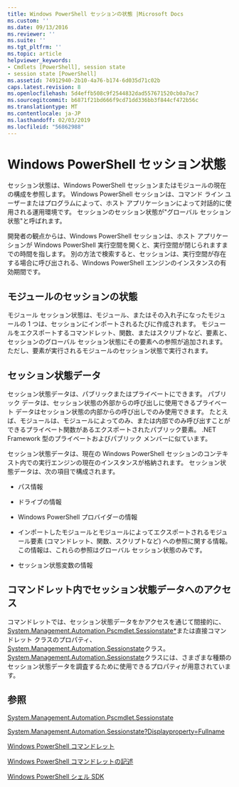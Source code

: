 ```yaml
---
title: Windows PowerShell セッションの状態 |Microsoft Docs
ms.custom: ''
ms.date: 09/13/2016
ms.reviewer: ''
ms.suite: ''
ms.tgt_pltfrm: ''
ms.topic: article
helpviewer_keywords:
- Cmdlets [PowerShell], session state
- session state [PowerShell]
ms.assetid: 74912940-2b10-4a76-b174-6d035d71c02b
caps.latest.revision: 8
ms.openlocfilehash: 5d4effb508c9f2544832dad557671520cb0a7ac7
ms.sourcegitcommit: b6871f21bd666f9cd71dd336bb3f844cf472b56c
ms.translationtype: MT
ms.contentlocale: ja-JP
ms.lasthandoff: 02/03/2019
ms.locfileid: "56862988"
---
```

# <a name="windows-powershell-session-state"></a>Windows PowerShell セッション状態

セッション状態は、Windows PowerShell セッションまたはモジュールの現在の構成を参照します。 Windows PowerShell セッションは、コマンド ライン ユーザーまたはプログラムによって、ホスト アプリケーションによって対話的に使用される運用環境です。 セッションのセッション状態が"グローバル セッション状態"と呼ばれます。

開発者の観点からは、Windows PowerShell セッションは、ホスト アプリケーションが Windows PowerShell 実行空間を開くと、実行空間が閉じられますまでの時間を指します。 別の方法で検索すると、セッションは、実行空間が存在する場合に呼び出される、Windows PowerShell エンジンのインスタンスの有効期間です。

## <a name="module-session-state"></a>モジュールのセッションの状態

モジュール セッション状態は、モジュール、またはその入れ子になったモジュールの 1 つは、セッションにインポートされるたびに作成されます。 モジュールをエクスポートするコマンドレット、関数、またはスクリプトなど、要素と、セッションのグローバル セッション状態にその要素への参照が追加されます。 ただし、要素が実行されるモジュールのセッション状態で実行されます。

## <a name="session-state-data"></a>セッション状態データ

セッション状態データは、パブリックまたはプライベートにできます。 パブリック データは、セッション状態の外部からの呼び出しに使用できるプライベート データはセッション状態の内部からの呼び出しでのみ使用できます。 たとえば、モジュールは、モジュールによってのみ、または内部でのみ呼び出すことができるプライベート関数があるエクスポートされたパブリック要素。 .NET Framework 型のプライベートおよびパブリック メンバーに似ています。

セッション状態データは、現在の Windows PowerShell セッションのコンテキスト内での実行エンジンの現在のインスタンスが格納されます。 セッション状態データは、次の項目で構成されます。

- パス情報

- ドライブの情報

- Windows PowerShell プロバイダーの情報

- インポートしたモジュールとモジュールによってエクスポートされるモジュール要素 (コマンドレット、関数、スクリプトなど) への参照に関する情報。 この情報は、これらの参照はグローバル セッション状態のみです。

- セッション状態変数の情報

## <a name="accessing-session-state-data-within-cmdlets"></a>コマンドレット内でセッション状態データへのアクセス

コマンドレットでは、セッション状態データをかアクセスを通じて間接的に、 [System.Management.Automation.Pscmdlet.Sessionstate*](/dotnet/api/System.Management.Automation.PSCmdlet.SessionState)または直接コマンドレット クラスのプロパティ、 [System.Management.Automation.Sessionstate](/dotnet/api/System.Management.Automation.SessionState)クラス。 [System.Management.Automation.Sessionstate](/dotnet/api/System.Management.Automation.SessionState)クラスには、さまざまな種類のセッション状態データを調査するために使用できるプロパティが用意されています。

## <a name="see-also"></a>参照

[System.Management.Automation.Pscmdlet.Sessionstate](/dotnet/api/System.Management.Automation.PSCmdlet.SessionState)

[System.Management.Automation.Sessionstate?Displayproperty=Fullname](/dotnet/api/System.Management.Automation.SessionState)

[Windows PowerShell コマンドレット](./cmdlet-overview.md)

[Windows PowerShell コマンドレットの記述](./writing-a-windows-powershell-cmdlet.md)

[Windows PowerShell シェル SDK](../windows-powershell-reference.md)
